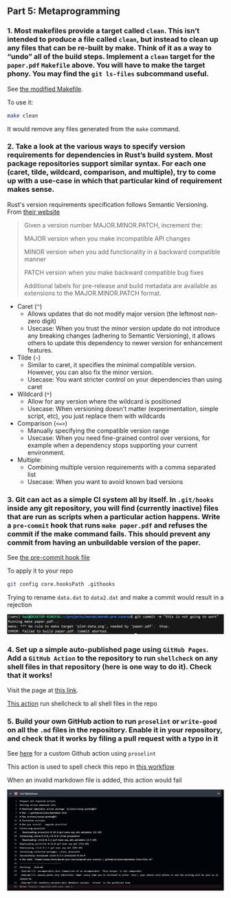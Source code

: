## Part 5: Metaprogramming
### 1. Most makefiles provide a target called `clean`. This isn’t intended to produce a file called `clean`, but instead to clean up any files that can be re-built by make. Think of it as a way to “undo” all of the build steps. Implement a `clean` target for the `paper.pdf` `Makefile` above. You will have to make the target phony. You may find the `git ls-files` subcommand useful.

See [the modified Makefile](../code/part5/Makefile).

To use it:
```bash
make clean
```

It would remove any files generated from the `make` command.

### 2. Take a look at the various ways to specify version requirements for dependencies in Rust’s build system. Most package repositories support similar syntax. For each one (caret, tilde, wildcard, comparison, and multiple), try to come up with a use-case in which that particular kind of requirement makes sense.

Rust's version requirements specification follows Semantic Versioning. From [their website](https://semver.org/)

> Given a version number MAJOR.MINOR.PATCH, increment the:
>
> MAJOR version when you make incompatible API changes
>
> MINOR version when you add functionality in a backward compatible manner
>
> PATCH version when you make backward compatible bug fixes
>
> Additional labels for pre-release and build metadata are available as extensions to the MAJOR.MINOR.PATCH format.

- Caret (`^`)
  * Allows updates that do not modify major version (the leftmost non-zero digit)
  * Usecase: When you trust the minor version update do not introduce any breaking changes (adhering to Semantic Versioning), it allows others to update this dependency to newer version for enhancement features.
- Tilde (`~`)
  * Similar to caret, it specifies the minimal compatible version. However, you can also fix the minor version.
  * Usecase: You want stricter control on your dependencies than using caret
- Wildcard (`*`)
  * Allow for any version where the wildcard is positioned
  * Usecase: When versioning doesn't matter (experimentation, simple script, etc), you just replace them with wildcards
- Comparison (`<=>`)
  * Manually specifying the compatible version range
  * Usecase: When you need fine-grained control over versions, for example when a dependency stops supporting your current environment.
- Multiple:
  * Combining multiple version requirements with a comma separated list
  * Usecase: When you want to avoid known bad versions

### 3. Git can act as a simple CI system all by itself. In `.git/hooks` inside any git repository, you will find (currently inactive) files that are run as scripts when a particular action happens. Write a `pre-commit` hook that runs `make paper.pdf` and refuses the commit if the make command fails. This should prevent any commit from having an unbuildable version of the paper.

See [the pre-commit hook file](../.githooks/pre-commit)

To apply it to your repo
```bash
git config core.hooksPath .githooks
```

Trying to rename `data.dat` to `data2.dat` and make a commit would result in a rejection

![Commit rejected](../assets/part5/2.png)

### 4. Set up a simple auto-published page using `GitHub Pages`. Add a `GitHub Action` to the repository to run `shellcheck` on any shell files in that repository (here is one way to do it). Check that it works!

Visit the page at [this link](https://anhaitrinh.github.io/moreh-pre-course/).

[This action](../.github/workflows/lint_shell.yml) run shellcheck to all shell files in the repo

### 5. Build your own GitHub action to run `proselint` or `write-good` on all the `.md` files in the repository. Enable it in your repository, and check that it works by filing a pull request with a typo in it

See [here](../.github/actions/markdown-lint/) for a custom Github action using `proselint`

This action is used to spell check this repo in [this workflow](../.github/workflows/lint_md.yml)

When an invalid markdown file is added, this action would fail

![Markdown lint action Fail](../assets/part5/5.png)